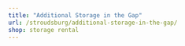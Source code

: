 ```yaml
---
title: "Additional Storage in the Gap"
url: /stroudsburg/additional-storage-in-the-gap/
shop: storage rental
---
```

